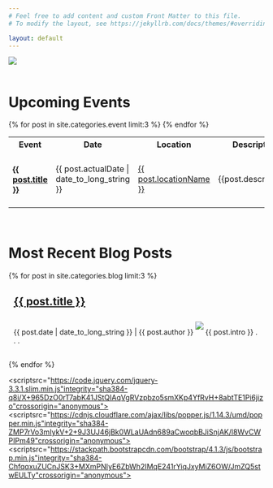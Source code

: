 ```yaml
---
# Feel free to add content and custom Front Matter to this file.
# To modify the layout, see https://jekyllrb.com/docs/themes/#overriding-theme-defaults

layout: default
---
```


<body>
  <div >
    <img src="http://ac.aup.edu/~a98632/assets/ClubCover.png">
  </div>
<div>
  <br>
  <h1>Upcoming Events</h1>
  <div>
    <table style="width:100%">
      <tr>
        <th>Event</th>
        <th>Date</th>
        <th>Location</th>
        <th>Description</th>
      </tr>
      {% for post in site.categories.event limit:3 %}
      <tr>
        <td><h4>
          <a href="{{ post.url | relative_url }}">
            {{ post.title }}
          </a>
        </h4></td>
        <td><time datetime="{{ post.actualDate | actualDate: "%Y-%m-%d" }}">{{ post.actualDate | date_to_long_string }}</time></td>
        <td><a href="{{locationLink}}"> {{ post.locationName }}</a></td>
        <td><p>{{post.description}}</p></td>
      </tr>
    {% endfor %}
    </table>
  </div>
</div>
</br>
<h1>Most Recent Blog Posts</h2>
{% for post in site.categories.blog limit:3 %}
  <article style="margin: 30px 10px 30px 10px;">
    <h2>
      <a href="{{ post.url | relative_url }}">
        {{ post.title }}
      </a>
    </h2>
    <time datetime="{{ post.date | date: "%Y-%m-%d" }}">{{ post.date | date_to_long_string }}</time>
    | {{ post.author }}
    <img style="margin: 10px 0px 10px 0px;" src="http://ac.aup.edu/~a98632/{{ post.image }}">
    {{ post.intro }} . . .
  </article>
{% endfor %}

<scriptsrc="https://code.jquery.com/jquery-3.3.1.slim.min.js"integrity="sha384-q8i/X+965DzO0rT7abK41JStQIAqVgRVzpbzo5smXKp4YfRvH+8abtTE1Pi6jizo"crossorigin="anonymous"></script><scriptsrc="https://cdnjs.cloudflare.com/ajax/libs/popper.js/1.14.3/umd/popper.min.js"integrity="sha384-ZMP7rVo3mIykV+2+9J3UJ46jBk0WLaUAdn689aCwoqbBJiSnjAK/l8WvCWPIPm49"crossorigin="anonymous"></script><scriptsrc="https://stackpath.bootstrapcdn.com/bootstrap/4.1.3/js/bootstrap.min.js"integrity="sha384-ChfqqxuZUCnJSK3+MXmPNIyE6ZbWh2IMqE241rYiqJxyMiZ6OW/JmZQ5stwEULTy"crossorigin="anonymous"></script></body>
